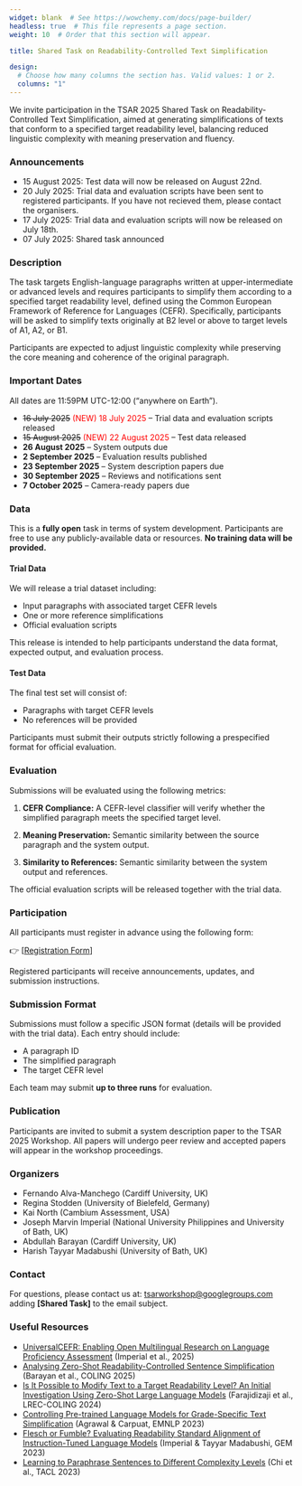 ```yaml
---
widget: blank  # See https://wowchemy.com/docs/page-builder/
headless: true  # This file represents a page section.
weight: 10  # Order that this section will appear.

title: Shared Task on Readability-Controlled Text Simplification

design:
  # Choose how many columns the section has. Valid values: 1 or 2.
  columns: "1"
---
```


We invite participation in the TSAR 2025 Shared Task on Readability-Controlled Text Simplification, aimed at generating simplifications of texts that conform to a specified target readability level, balancing reduced linguistic complexity with meaning preservation and fluency.

### Announcements

- 15 August 2025: Test data will now be released on August 22nd.
- 20 July 2025: Trial data and evaluation scripts have been sent to registered participants. If you have not recieved them, please contact the organisers.
- 17 July 2025: Trial data and evaluation scripts will now be released on July 18th.
- 07 July 2025: Shared task announced

### Description

The task targets English-language paragraphs written at upper-intermediate or advanced levels and requires participants to simplify them according to a specified target readability level, defined using the Common European Framework of Reference for Languages (CEFR). Specifically, participants will be asked to simplify texts originally at B2 level or above to target levels of A1, A2, or B1.

Participants are expected to adjust linguistic complexity while preserving the core meaning and coherence of the original paragraph.

### Important Dates

All dates are 11:59PM UTC-12:00 (“anywhere on Earth”).

- <del>16 July 2025</del> <span style="color:red">(NEW) 18 July 2025</span> – Trial data and evaluation scripts released
- <del>15 August 2025</del> <span style="color:red">(NEW) 22 August 2025</span> – Test data released
- **26 August 2025** – System outputs due  
- **2 September 2025** – Evaluation results published  
- **23 September 2025** – System description papers due  
- **30 September 2025** – Reviews and notifications sent  
- **7 October 2025** – Camera-ready papers due  

### Data

This is a **fully open** task in terms of system development. Participants are free to use any publicly-available data or resources. **No training data will be provided.**

#### Trial Data

We will release a trial dataset including:

- Input paragraphs with associated target CEFR levels
- One or more reference simplifications
- Official evaluation scripts

This release is intended to help participants understand the data format, expected output, and evaluation process.

#### Test Data

The final test set will consist of:

- Paragraphs with target CEFR levels
- No references will be provided

Participants must submit their outputs strictly following a prespecified format for official evaluation.

### Evaluation

Submissions will be evaluated using the following metrics:

1. **CEFR Compliance:** A CEFR-level classifier will verify whether the simplified paragraph meets the specified target level.

2. **Meaning Preservation:** Semantic similarity between the source paragraph and the system output.

3. **Similarity to References:**  Semantic similarity between the system output and references.

The official evaluation scripts will be released together with the trial data.

### Participation

All participants must register in advance using the following form:

👉 [[Registration Form](https://forms.gle/p9rg7FjxaNFWcPVS7)]

Registered participants will receive announcements, updates, and submission instructions.

### Submission Format

Submissions must follow a specific JSON format (details will be provided with the trial data). Each entry should include:

- A paragraph ID
- The simplified paragraph
- The target CEFR level

Each team may submit **up to three runs** for evaluation.

### Publication

Participants are invited to submit a system description paper to the TSAR 2025 Workshop. All papers will undergo peer review and accepted papers will appear in the workshop proceedings.

### Organizers

- Fernando Alva-Manchego (Cardiff University, UK)  
- Regina Stodden (University of Bielefeld, Germany)  
- Kai North (Cambium Assessment, USA)  
- Joseph Marvin Imperial (National University Philippines and University of Bath, UK)  
- Abdullah Barayan (Cardiff University, UK)  
- Harish Tayyar Madabushi (University of Bath, UK)

### Contact

For questions, please contact us at: tsarworkshop@googlegroups.com adding **[Shared Task]** to the email subject.

### Useful Resources

- [UniversalCEFR: Enabling Open Multilingual Research on Language Proficiency Assessment](https://universalcefr.github.io/) (Imperial et al., 2025)
- [Analysing Zero-Shot Readability-Controlled Sentence Simplification](https://aclanthology.org/2025.coling-main.452/) (Barayan et al., COLING 2025)
- [Is It Possible to Modify Text to a Target Readability Level? An Initial Investigation Using Zero-Shot Large Language Models](https://aclanthology.org/2024.lrec-main.815/) (Farajidizaji et al., LREC-COLING 2024)
- [Controlling Pre-trained Language Models for Grade-Specific Text Simplification](https://aclanthology.org/2023.emnlp-main.790/) (Agrawal & Carpuat, EMNLP 2023)
- [Flesch or Fumble? Evaluating Readability Standard Alignment of Instruction-Tuned Language Models](https://aclanthology.org/2023.gem-1.18/) (Imperial & Tayyar Madabushi, GEM 2023)
- [Learning to Paraphrase Sentences to Different Complexity Levels](https://aclanthology.org/2023.tacl-1.76/) (Chi et al., TACL 2023)
